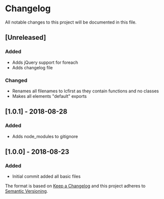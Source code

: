 # Changelog
All notable changes to this project will be documented in this file.

## [Unreleased]
### Added
- Adds jQuery support for foreach
- Adds changelog file

### Changed
- Renames all filenames to lcfirst as they contain functions and no classes
- Makes all elements "default" exports

## [1.0.1] - 2018-08-28
### Added 
- Adds node_modules to gitignore

## [1.0.0] - 2018-08-23
### Added
- Initial commit added all basic files



The format is based on [Keep a Changelog](http://keepachangelog.com/en/1.0.0/)
and this project adheres to [Semantic Versioning](http://semver.org/spec/v2.0.0.html).
